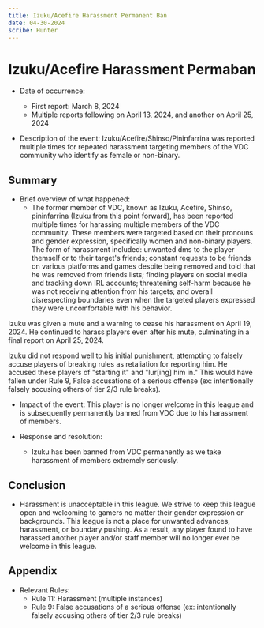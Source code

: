 ```yaml
---
title: Izuku/Acefire Harassment Permanent Ban
date: 04-30-2024
scribe: Hunter
--- 
```

# Izuku/Acefire Harassment Permaban

- Date  of occurrence: 
    - First report: March 8, 2024 
    - Multiple reports following on April 13, 2024, and another on April 25, 2024

- Description of the event: Izuku/Acefire/Shinso/Pininfarrina was reported multiple times for repeated harassment targeting members of the VDC community who identify as female or non-binary. 

## Summary

- Brief overview of what happened:
    - The former member of VDC, known as Izuku, Acefire, Shinso, pininfarrina (Izuku from this point forward), has been reported multiple times for harassing multiple members of the VDC community. These members were targeted based on their pronouns and gender expression, specifically women and non-binary players. The form of harassment included: unwanted dms to the player themself or to their target's friends; constant requests to be friends on various platforms and games despite being removed and told that he was removed from friends lists; finding players on social media and tracking down IRL accounts; threatening self-harm because he was not receiving attention from his targets; and overall disrespecting boundaries even when the targeted players expressed they were uncomfortable with his behavior. 

Izuku was given a mute and a warning to cease his harassment on April 19, 2024. He continued to harass players even after his mute, culminating in a final report on April 25, 2024. 

Izuku did not respond well to his initial punishment, attempting to falsely accuse players of breaking rules as retaliation for reporting him. He accused these players of "starting it" and "lur[ing] him in." This would have fallen under Rule 9, False accusations of a serious offense (ex: intentionally falsely accusing others of tier 2/3 rule breaks).

- Impact of the event: This player is no longer welcome in this league and is subsequently permanently banned from VDC due to his harassment of members. 

- Response and resolution:
    - Izuku has been banned from VDC permanently as we take harassment of members extremely seriously. 
    
 ## Conclusion

- Harassment is unacceptable in this league. We strive to keep this league open and welcoming to gamers no matter their gender expression or backgrounds. This league is not a place for unwanted advances, harassment, or boundary pushing. As a result, any player found to have harassed another player and/or staff member will no longer ever be welcome in this league. 

## Appendix

- Relevant Rules:
    - Rule 11: Harassment (multiple instances)
    - Rule 9: False accusations of a serious offense (ex: intentionally falsely accusing others of tier 2/3 rule breaks)
